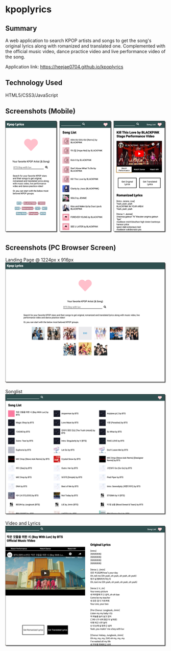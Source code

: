 # kpoplyrics


## Summary
A web application to search KPOP artists and songs to get the song's original lyrics along with romanized and translated one. Complemented with the official music video, dance practice video and live performance video of the song.

Application link: https://heejae0704.github.io/kpoplyrics

## Technology Used
HTML5/CSS3/JavaScript

## Screenshots (Mobile)

![alt text](https://github.com/Heejae0704/kpoplyrics/blob/master/img/screenshots/07_mobile_all.png "Mobile Views")

## Screenshots (PC Browser Screen)

Landing Page @ 1224px x 916px
![alt text](https://github.com/Heejae0704/kpoplyrics/blob/master/img/screenshots/01_landing_large.png "Landing Page @ 1224px x 916px")

Songlist
![alt text](https://github.com/Heejae0704/kpoplyrics/blob/master/img/screenshots/02_songlist_large.png "Landing Page @ 1224px x 916px")

Video and Lyrics
![alt text](https://github.com/Heejae0704/kpoplyrics/blob/master/img/screenshots/03_content_large.png "Landing Page @ 1224px x 916px")
